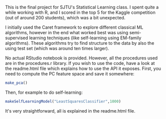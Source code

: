 This is the final project for SJTU's Statistical Learning class. I spent quite a while working with R, and I scored in the top 5 for the Kaggle competition (out of around 200 students), which was a bit unexpected.

I initially used the Caret framework to explore different classical ML algorithms, however in the end what worked best was using semi-supervised learning techniques (like self-learning using EM-family algorithms). These algorithms  try to find structure to the data by also the using test set (which was around ten times larger). 

No actual RStudio notebook is provided. However, all the procedures used are in the procedures.r library. If you wish to use the code, have a look at the readme.html file which explains how to use the API it exposes.  First, you need to compute the PC feature space and save it somewhere:

```R
make_pca()
```

Then, for example to do self-learning:

```R
makeSelfLearningModel("LeastSquaresClassifier",1000)
```

It's very straightforward, all is explained in the readme.html file.